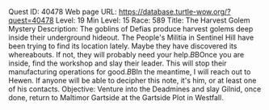 Quest ID: 40478
Web page URL: https://database.turtle-wow.org/?quest=40478
Level: 19
Min Level: 15
Race: 589
Title: The Harvest Golem Mystery
Description: The goblins of Defias produce harvest golems deep inside their underground hideout. The People's Militia in Sentinel Hill have been trying to find its location lately. Maybe they have discovered its whereabouts. If not, they will probably need your help.$B$BOnce you are inside, find the workshop and slay their leader. This will stop their manufacturing operations for good.$B$BIn the meantime, I will reach out to Hewen. If anyone will be able to decipher this note, it's him, or at least one of his contacts.
Objective: Venture into the Deadmines and slay Gilnid, once done, return to Maltimor Gartside at the Gartside Plot in Westfall.

